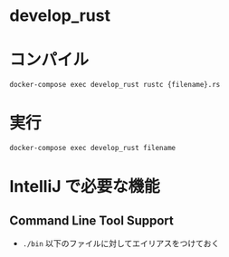 # develop_rust

# コンパイル

```:bash
docker-compose exec develop_rust rustc {filename}.rs
```

# 実行

```
docker-compose exec develop_rust filename
```

# IntelliJ で必要な機能

## Command Line Tool Support
- `./bin` 以下のファイルに対してエイリアスをつけておく